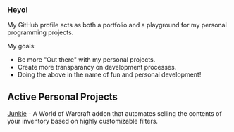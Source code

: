 ### Heyo!

My GitHub profile acts as both a portfolio and a playground for my personal programming projects.

My goals:
- Be more "Out there" with my personal projects.
- Create more transparancy on development processes.
- Doing the above in the name of fun and personal development!


## Active Personal Projects
[Junkie](https://github.com/Klexidor/Junkie) - A World of Warcraft addon that automates selling the contents of your inventory based on highly customizable filters.
